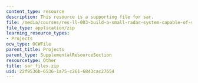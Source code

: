 ```yaml
---
content_type: resource
description: This resource is a supporting file for sar.
file: /media/courses/res-ll-003-build-a-small-radar-system-capable-of-sensing-range-doppler-and-synthetic-aperture-radar-imaging-january-iap-2011/22f9536b65361a75c2616843cac27654_sar_files.zip
file_type: application/zip
learning_resource_types:
- Projects
ocw_type: OCWFile
parent_title: Projects
parent_type: SupplementalResourceSection
resourcetype: Other
title: sar_files.zip
uid: 22f9536b-6536-1a75-c261-6843cac27654
---
```

